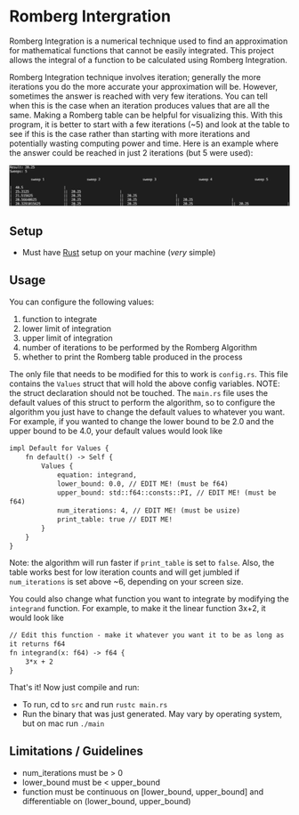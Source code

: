 # Romberg Intergration

Romberg Integration is a numerical technique used to find an approximation for mathematical functions that cannot be easily integrated. This project allows the integral of a function to be calculated using Romberg Integration.

Romberg Integration technique involves iteration; generally the more iterations you do the more accurate your approximation will be. However, sometimes the answer is reached with very few iterations. You can tell when this is the case when an iteration produces values that are all the same. Making a Romberg table can be helpful for visualizing this. With this program, it is better to start with a few iterations (~5) and look at the table to see if this is the case rather than starting with more iterations and potentially wasting computing power and time.  Here is an example where the answer could be reached in just 2 iterations (but 5 were used):

![the second sweep displays values that are all the same.](5sweeps.png)


## Setup
- Must have [Rust](https://www.rust-lang.org/tools/install) setup on your machine (_very_ simple)

## Usage
You can configure the following values:
1. function to integrate
2. lower limit of integration
3. upper limit of integration
4. number of iterations to be performed by the Romberg Algorithm
5. whether to print the Romberg table produced in the process

The only file that needs to be modified for this to work is `config.rs`. This file contains the `Values` struct that will hold the above config variables. NOTE: the struct declaration should not be touched. The `main.rs` file uses the default values of this struct to perform the algorithm, so to configure the algorithm you just have to change the default values to whatever you want. For example, if you wanted to change the lower bound to be 2.0 and the upper bound to be 4.0, your default values would look like
```
impl Default for Values {
    fn default() -> Self {
        Values {
            equation: integrand,
            lower_bound: 0.0, // EDIT ME! (must be f64)
            upper_bound: std::f64::consts::PI, // EDIT ME! (must be f64)
            num_iterations: 4, // EDIT ME! (must be usize)
            print_table: true // EDIT ME!
        }
    }
}
```
Note: the algorithm will run faster if `print_table` is set to `false`. Also, the table works best for low iteration counts and will get jumbled if `num_iterations` is set above ~6, depending on your screen size.

You could also change what function you want to integrate by modifying the `integrand` function. For example, to make it the linear function 3x+2, it would look like
```
// Edit this function - make it whatever you want it to be as long as it returns f64
fn integrand(x: f64) -> f64 {
    3*x + 2
}
```
That's it!  Now just compile and run:
- To run, cd to `src` and run `rustc main.rs`
- Run the binary that was just generated. May vary by operating system, but on mac run `./main`

## Limitations / Guidelines
- num_iterations must be > 0
- lower_bound must be < upper_bound
- function must be continuous on [lower_bound, upper_bound] and differentiable on (lower_bound, upper_bound)